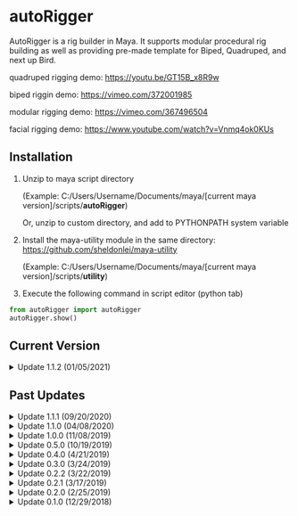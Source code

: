 # autoRigger
AutoRigger is a rig builder in Maya. It supports modular procedural rig building as well as providing pre-made template for Biped, Quadruped, and next up Bird.

quadruped rigging demo: https://youtu.be/GT15B_x8R9w

biped riggin demo: https://vimeo.com/372001985

modular rigging demo: https://vimeo.com/367496504

facial rigging demo: https://www.youtube.com/watch?v=Vnmq4ok0KUs

## Installation

1. Unzip to maya script directory

    (Example: C:/Users/Username/Documents/maya/[current maya version]/scripts/**autoRigger**)

    Or, unzip to custom directory, and add to PYTHONPATH system variable 
    
2. Install the maya-utility module in the same directory: https://github.com/sheldonlei/maya-utility

    (Example: C:/Users/Username/Documents/maya/[current maya version]/scripts/**utility**)

3. Execute the following command in script editor (python tab)
```python
from autoRigger import autoRigger
autoRigger.show()
```

## Current Version

<details>
  <summary>Update 1.1.2 (01/05/2021)</summary>
  <p>*updated code format to better adhere with PEP8</p>
</details>


## Past Updates

<details>
  <summary>Update 1.1.1 (09/20/2020)</summary>
  <p>*improved naming convention</p>
  <p>*updated user-interface
</details>

<details>
  <summary>Update 1.1.0 (04/08/2020)</summary>
  <p>*added quadruped template</p>
</details>

<details>
  <summary>Update 1.0.0 (11/08/2019)</summary>
  <p>*added biped template</p>
</details>

<details>
  <summary>Update 0.5.0 (10/19/2019)</summary>
  <p>*added modular system</p>
  <p>*updated new interface and functions</p>
</details>

<details>
  <summary>Update 0.4.0 (4/21/2019)</summary>
  <p>*integrated Body and Facial Rigging System</p>
  <p>*added Face Picker</p>
</details>

<details>
  <summary>Update 0.3.0 (3/24/2019)</summary>
  <p>*included Beta Facial Rigging System</p>
</details>

<details>
  <summary>Update 0.2.2 (3/22/2019)</summary>
  <p>*fixed IK/FK Arm bugs</p>
  <p>*updated Foot Roll and Foot Bank</p>
  <p>*included Flexible Spine Control</p>
</details>

<details>
  <summary>Update 0.2.1 (3/17/2019)</summary>
  <p>*fixed Bugs on Arm Result Joint</p>
</details>

<details>
  <summary>Update 0.2.0 (2/25/2019)</summary>
  <p>*now support Non-Tpose/Tpose Character Model</p>
  <p>*included IK/FK switch for Character arm</p>
  <p>*included Foot Bank attribute</p>
</details>

<details>
  <summary>Update 0.1.0 (12/29/2018)</summary>
  <p>*included adjustable spine and finger number</p>
  <p>*included one-click controller + constraint + default weightpaint</p>
  <p>*included Fore-arm twist and Foot roll</p>
</details>

